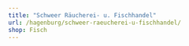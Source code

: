 ```yaml
---
title: "Schweer Räucherei- u. Fischhandel"
url: /hagenburg/schweer-raeucherei-u-fischhandel/
shop: Fisch
---
```

